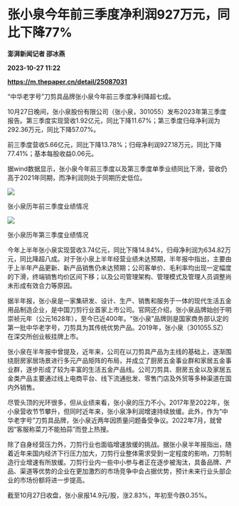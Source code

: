 # 张小泉今年前三季度净利润927万元，同比下降77%
**澎湃新闻记者 邵冰燕**

**2023-10-27 11:22**

**https://m.thepaper.cn/detail/25087031**

“中华老字号”刀剪具品牌张小泉今年前三季度净利降超七成。

10月27日晚间，张小泉股份有限公司（张小泉，301055）发布2023年第三季度报告。第三季度实现营收1.92亿元，同比下降11.67%；第三季度归母净利润为292.36万元，同比下降57.07%。

前三季度营收5.66亿元，同比下降13.78%；归母净利润927.18万元，同比下降77.41%；基本每股收益0.06元。

据wind数据显示，张小泉今年前三季度以及第三季度单季业绩同比下滑，营收仍高于2021年同期，而净利润则处于同期历史低位。

![](https://imagecloud.thepaper.cn/thepaper/image/275/908/474.png)

张小泉历年前三季度业绩情况

![](https://imagecloud.thepaper.cn/thepaper/image/275/908/473.png)

张小泉历年第三季度业绩情况

今年上半年张小泉实现营收3.74亿元，同比下降14.84%，归母净利润为634.82万元，同比降超八成。对于张小泉上半年经营业绩未达预期，半年报中指出，主要由于上半年产品更新、新产品销售仍未达预期；公司客单价、毛利率均出现一定幅度的下滑，终端销售均价区间下移；以及公司管理架构、管理模式及管理人员调整尚未形成有效合力等原因。

据半年报，张小泉是一家集研发、设计、生产、销售和服务于一体的现代生活五金用品制造企业，是中国刀剪行业首家上市公司。官网还介绍，张小泉品牌始创于明崇祯元年（公元1628年），至今已近400年。“张小泉”品牌则是国家商务部认定的第一批中华老字号，刀剪具为其传统优势产品。2019年，张小泉（301055.SZ）在深交所创业板挂牌上市。

张小泉在半年报中曾提及，近年来，公司在以刀剪具产品为主线的基础上，逐渐围绕厨房家居场景进行多元产品矩阵的布局，并成立了厨房五金事业群和家居五金事业群，逐步形成了较为丰富的生活五金产品线。公司刀剪具、厨房五金以及家居五金类产品主要通过线上电商平台、线下流通批发、零售门店及外贸等多种渠道在国内外销售。

尽管头顶的光环很多，但从业绩来看，张小泉的压力不小。2017年至2022年，张小泉营收节节攀升，但同时近年来，张小泉净利润增速持续放缓。此外，作为“中华老字号”刀剪具品牌，张小泉近两年因质量问题备受争议。2022年7月，就曾因“客服称菜刀不能拍蒜”而登上热搜。

除了自身经营压力外，刀剪行业也面临增速放缓的挑战。据张小泉半年报指出，随着近年来国内经济下行压力加大，刀剪行业整体需求受到一定程度的影响，刀剪制造行业增速有所放缓。刀剪行业内一些中小参与者正在逐步被淘汰，具备品牌、产品、渠道等优势的企业在更加激烈的市场竞争中会占据优势，预计未来行业头部企业的市场份额将进一步提高。

截至10月27日收盘，张小泉报14.9元/股，涨2.83%，年初至今跌0.35%。